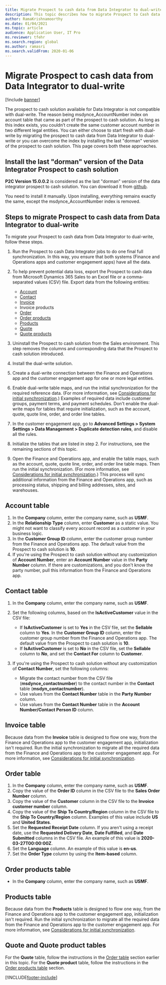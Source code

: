 ```yaml
---
title: Migrate Prospect to cash data from Data Integrator to dual-write
description: This topic describes how to migrate Prospect to Cash data from Data Integrator to dual-write.
author: RamaKrishnamoorthy
ms.date: 01/04/2021
ms.topic: article
audience: Application User, IT Pro
ms.reviewer: tfehr
ms.search.region: global
ms.author: ramasri
ms.search.validFrom: 2020-01-06
---
```


# Migrate Prospect to cash data from Data Integrator to dual-write

[!include [banner](../../includes/banner.md)]

The prospect to cash solution available for Data Integrator is not compatible with dual-write. The reason being msdynce_AccountNumber index on account table that came as part of the prospect to cash solution. As long as this index exists, you couldn’t create the same customer account number in two different legal entities. You can either choose to start fresh with dual-write by migrating the prospect to cash data from Data Integrator to dual-write or you can overcome the index by installing the last "dorman" version of the prospect to cash solution. This page covers both these approaches.

## Install the last "dorman" version of the Data Integrator Prospect to cash solution

**P2C Version 15.0.0.2** is considered as the last "dorman" version of the data integrator prospect to cash solution. You can download it from [github]().

You need to install it manually. Upon installing, everything remains exactly the same, except the msdynce_AccountNumber index is removed.

## Steps to migrate Prospect to cash data from Data Integrator to dual-write

To migrate your Prospect to cash data from Data Integrator to dual-write, follow these steps.

1. Run the Prospect to cash Data Integrator jobs to do one final full synchronization. In this way, you ensure that both systems (Finance and Operations apps and customer engagement apps) have all the data.
2. To help prevent potential data loss, export the Prospect to cash data from Microsoft Dynamics 365 Sales to an Excel file or a comma-separated values (CSV) file. Export data from the following entities:

    - [Account](#account-table)
    - [Contact](#contact-table)
    - [Invoice](#invoice-table)
    - Invoice products
    - [Order](#order-table)
    - [Order products](#order-products-table)
    - [Products](#products-table)
    - [Quote](#quote-and-quote-product-tables)
    - [Quote products](#quote-and-quote-product-tables)

3. Uninstall the Prospect to cash solution from the Sales environment. This step removes the columns and corresponding data that the Prospect to cash solution introduced.
4. Install the dual-write solution.
5. Create a dual-write connection between the Finance and Operations app and the customer engagement app for one or more legal entities.
6. Enable dual-write table maps, and run the initial synchronization for the required reference data. (For more information, see [Considerations for initial synchronization](initial-sync-guidance.md).) Examples of required data include customer groups, payment terms, and payment schedules. Don't enable the dual-write maps for tables that require initialization, such as the account, quote, quote line, order, and order line tables.
7. In the customer engagement app, go to **Advanced Settings \> System Settings \> Data Management \> Duplicate detection rules**, and disable all the rules.
8. Initialize the tables that are listed in step 2. For instructions, see the remaining sections of this topic.
9. Open the Finance and Operations app, and enable the table maps, such as the account, quote, quote line, order, and order line table maps. Then run the initial synchronization. (For more information, see [Considerations for initial synchronization](initial-sync-guidance.md).) This process will sync additional information from the Finance and Operations app, such as processing status, shipping and billing addresses, sites, and warehouses.

## Account table

1. In the **Company** column, enter the company name, such as **USMF**.
2. In the **Relationship Type** column, enter **Customer** as a static value. You might not want to classify every account record as a customer in your business logic.
3. In the **Customer Group ID** column, enter the customer group number from the Finance and Operations app. The default value from the Prospect to cash solution is **10**.
4. If you're using the Prospect to cash solution without any customization of **Account Number**, enter an **Account Number** value in the **Party Number** column. If there are customizations, and you don't know the party number, pull this information from the Finance and Operations app.

## Contact table

1. In the **Company** column, enter the company name, such as **USMF**.
2. Set the following columns, based on the **IsActiveCustomer** value in the CSV file:

    - If **IsActiveCustomer** is set to **Yes** in the CSV file, set the **Sellable** column to **Yes**. In the **Customer Group ID** column, enter the customer group number from the Finance and Operations app. The default value from the Prospect to cash solution is **10**.
    - If **IsActiveCustomer** is set to **No** in the CSV file, set the **Sellable** column to **No**, and set the **Contact For** column to **Customer**.

3. If you're using the Prospect to cash solution without any customization of **Contact Number**, set the following columns:

    - Migrate the contact number from the CSV file (**msdynce\_contactnumber**) to the contact number in the **Contact** table (**msdyn\_contactnumber**).
    - Use values from the **Contact Number** table in the **Party Number** column.
    - Use values from the **Contact Number** table in the **Account Number/Contact Person ID** column.

## Invoice table

Because data from the **Invoice** table is designed to flow one way, from the Finance and Operations app to the customer engagement app, initialization isn't required. Run the initial synchronization to migrate all the required data from the Finance and Operations app to the customer engagement app. For more information, see [Considerations for initial synchronization](initial-sync-guidance.md).

## Order table

1. In the **Company** column, enter the company name, such as **USMF**.
2. Copy the value of the **Order ID** column in the CSV file to the **Sales Order Number** column.
3. Copy the value of the **Customer** column in the CSV file to the **Invoice customer number** column.
4. Copy the value of the **Ship To Country/Region** column in the CSV file to the **Ship To Country/Region** column. Examples of this value include **US** and **United States**.
5. Set the **Requested Receipt Date** column. If you aren't using a receipt date, use the **Requested Delivery Date**, **Date Fulfilled**, and **Date Submitted** columns in the CSV file. An example of this value is **2020-03-27T00:00:00Z**.
6. Set the **Language** column. An example of this value is **en-us**.
7. Set the **Order Type** column by using the **Item-based** column.

## Order products table

- In the **Company** column, enter the company name, such as **USMF**.

## Products table

Because data from the **Products** table is designed to flow one way, from the Finance and Operations app to the customer engagement app, initialization isn't required. Run the initial synchronization to migrate all the required data from the Finance and Operations app to the customer engagement app. For more information, see [Considerations for initial synchronization](initial-sync-guidance.md).

## Quote and Quote product tables

For the **Quote** table, follow the instructions in the [Order table](#order-table) section earlier in this topic. For the **Quote product** table, follow the instructions in the [Order products table](#order-products-table) section.


[!INCLUDE[footer-include](../../../../includes/footer-banner.md)]
